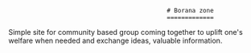 												# Borana zone
												=============

Simple site for community based group coming together to uplift one's welfare when needed and  exchange ideas, valuable information.

